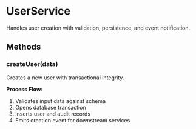 # UserService

Handles user creation with validation, persistence, and event notification.

## Methods

### createUser(data)

Creates a new user with transactional integrity.

**Process Flow:**

1. Validates input data against schema
2. Opens database transaction
3. Inserts user and audit records
4. Emits creation event for downstream services
